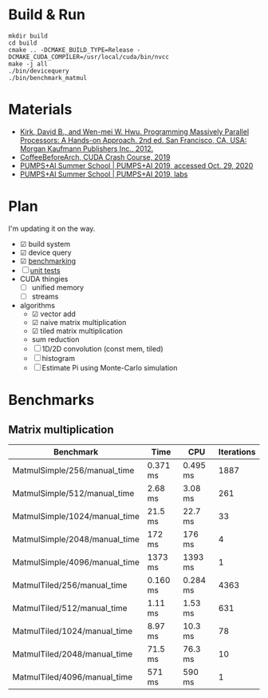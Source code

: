 # Build & Run

```
mkdir build
cd build
cmake .. -DCMAKE_BUILD_TYPE=Release -DCMAKE_CUDA_COMPILER=/usr/local/cuda/bin/nvcc
make -j all
./bin/devicequery
./bin/benchmark_matmul
```

# Materials
- [Kirk, David B., and Wen-mei W. Hwu. Programming Massively Parallel Processors: A Hands-on Approach. 2nd ed. San Francisco, CA, USA: Morgan Kaufmann Publishers Inc., 2012.](https://www.amazon.com/Programming-Massively-Parallel-Processors-Hands/dp/0124159923)
- [CoffeeBeforeArch, CUDA Crash Course, 2019](https://www.youtube.com/playlist?list=PLxNPSjHT5qvtYRVdNN1yDcdSl39uHV_sU)
- [PUMPS+AI Summer School | PUMPS+AI 2019, accessed Oct. 29, 2020](https://pumps.bsc.es/2019/)
- [PUMPS+AI Summer School | PUMPS+AI 2019, labs](https://github.com/illinois-impact/gpu-algorithms-labs)


# Plan

I'm updating it on the way.
- ☑ build system
- ☑ device query
- ☑ [benchmarking](https://github.com/google/benchmark)
- ☐ [unit tests](https://github.com/google/googletest)
- CUDA thingies
  - ☐ unified memory
  - ☐ streams
- algorithms
  - ☑ vector add
  - ☑ naive matrix multiplication
  - ☑ tiled matrix multiplication
  - sum reduction
  - ☐ 1D/2D convolution (const mem, tiled)
  - ☐ histogram
  - ☐ Estimate Pi using Monte-Carlo simulation

# Benchmarks

## Matrix multiplication
| Benchmark                       | Time           | CPU             | Iterations |
|---------------------------------|----------------|-----------------|-----------|
| MatmulSimple/256/manual_time    |    0.371 ms    |     0.495 ms    |      1887 |
| MatmulSimple/512/manual_time    |     2.68 ms    |      3.08 ms    |       261 |
| MatmulSimple/1024/manual_time   |    21.5 ms     |      22.7 ms    |        33 |
| MatmulSimple/2048/manual_time   |     172 ms     |       176 ms    |         4 |
| MatmulSimple/4096/manual_time   |    1373 ms     |      1393 ms    |         1 |
| MatmulTiled/256/manual_time     |     0.160 ms   |     0.284 ms    |      4363 |
| MatmulTiled/512/manual_time     |      1.11 ms   |      1.53 ms    |       631 |
| MatmulTiled/1024/manual_time    |     8.97 ms    |      10.3 ms    |        78 |
| MatmulTiled/2048/manual_time    |     71.5 ms    |      76.3 ms    |        10 |
| MatmulTiled/4096/manual_time    |      571 ms    |       590 ms    |         1 |
